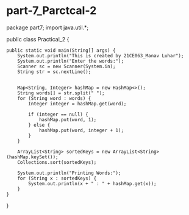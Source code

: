 # part-7_Parctcal-2

package part7;
import java.util.*;

public class Practical_2 {

	public static void main(String[] args) {
		System.out.println("This is created by 21CE063_Manav Luhar");
		System.out.println("Enter the words:");
		Scanner sc = new Scanner(System.in);
		String str = sc.nextLine();
		

		Map<String, Integer> hashMap = new HashMap<>();
		String words[] = str.split(" ");
		for (String word : words) {
			Integer integer = hashMap.get(word);

			if (integer == null) {
				hashMap.put(word, 1);
			} else {
				hashMap.put(word, integer + 1);
			}
		}

		ArrayList<String> sortedKeys = new ArrayList<String>(hashMap.keySet());
		Collections.sort(sortedKeys);

		System.out.println("Printing Words:");
		for (String x : sortedKeys) {
			System.out.println(x + " : " + hashMap.get(x));
		}
	}

}
